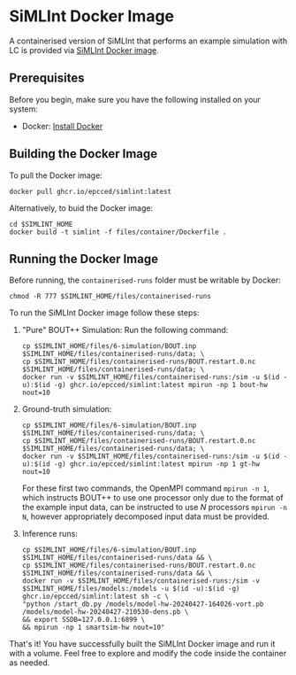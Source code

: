 # SiMLInt Docker Image

A containerised version of SiMLInt that performs an example simulation with LC is provided via [SiMLInt Docker image](https://github.com/EPCCed/SiMLInt/pkgs/container/simlint).

## Prerequisites

Before you begin, make sure you have the following installed on your system:

- Docker: [Install Docker](https://docs.docker.com/get-docker/)

## Building the Docker Image

To pull the Docker image:

```shell
docker pull ghcr.io/epcced/simlint:latest
```

Alternatively, to buid the Docker image:

```shell
cd $SIMLINT_HOME
docker build -t simlint -f files/container/Dockerfile .
```

## Running the Docker Image

Before running, the `containerised-runs` folder must be writable by Docker:

```shell
chmod -R 777 $SIMLINT_HOME/files/containerised-runs
```

To run the SiMLInt Docker image follow these steps:

1. "Pure" BOUT++ Simulation: Run the following command:

    ```shell
    cp $SIMLINT_HOME/files/6-simulation/BOUT.inp $SIMLINT_HOME/files/containerised-runs/data; \
    cp $SIMLINT_HOME/files/containerised-runs/BOUT.restart.0.nc $SIMLINT_HOME/files/containerised-runs/data; \
    docker run -v $SIMLINT_HOME/files/containerised-runs:/sim -u $(id -u):$(id -g) ghcr.io/epcced/simlint:latest mpirun -np 1 bout-hw nout=10
    ```

2. Ground-truth simulation:

    ```shell
    cp $SIMLINT_HOME/files/6-simulation/BOUT.inp $SIMLINT_HOME/files/containerised-runs/data; \
    cp $SIMLINT_HOME/files/containerised-runs/BOUT.restart.0.nc $SIMLINT_HOME/files/containerised-runs/data; \
    docker run -v $SIMLINT_HOME/files/containerised-runs:/sim -u $(id -u):$(id -g) ghcr.io/epcced/simlint:latest mpirun -np 1 gt-hw nout=10
    ```

    For these first two commands, the OpenMPI command `mpirun -n 1`, which instructs BOUT++ to use one processor only due to the format of the example input data, can be instructed to use *N* processors `mpirun -n N`, however appropriately decomposed input data must be provided.

3. Inference runs:

    ```shell
    cp $SIMLINT_HOME/files/6-simulation/BOUT.inp $SIMLINT_HOME/files/containerised-runs/data && \
    cp $SIMLINT_HOME/files/containerised-runs/BOUT.restart.0.nc $SIMLINT_HOME/files/containerised-runs/data && \
    docker run -v $SIMLINT_HOME/files/containerised-runs:/sim -v $SIMLINT_HOME/files/models:/models -u $(id -u):$(id -g) ghcr.io/epcced/simlint:latest sh -c \
    "python /start_db.py /models/model-hw-20240427-164026-vort.pb /models/model-hw-20240427-210530-dens.pb \
    && export SSDB=127.0.0.1:6899 \
    && mpirun -np 1 smartsim-hw nout=10"
    ```

That's it! You have successfully built the SiMLInt Docker image and run it with a volume. Feel free to explore and modify the code inside the container as needed.

<!-- 


Running with Singularity is possible, but not optimised for the particular machine. Need to see how to connect it to ghcr.io.


# Using SiMLInt with Singularity
SiMLInt is available as a Docker image, with BOUT++, SmartSim and TensorFlow, and with an example Hasegawa-Wakatani simulation with and without inference available.
Typically, however, Singularity containers are preferred on HPC systems. And while it is recommended to install using the (system-adapted) SiMLInt installation instructions, it is possible to convert the Docker image to a Singularity image. Currently this 

To use this image with Singularity, build `simlint.sif` from the latest image:
```shell
singularity build simlint.sif docker://davedavemckay/simlint:latest
```

Then `exec`:
```shell
singularity exec simlint.sif mpirun -n 1 /BOUT-dev/build/examples/hasegawa-wakatani/hasegawa-wakatani
```

 -  Note: `simlint.sif` will be around 3 GB

 Check the image is as expected with `singularity inspect`, something like:
 ```shell
$ singularity inspect simlint.sif
org.label-schema.build-arch: amd64
org.label-schema.build-date: Monday_1_April_2024_10:36:5_BST
org.label-schema.schema-version: 1.0
org.label-schema.usage.singularity.deffile.bootstrap: docker
org.label-schema.usage.singularity.deffile.from: davedavemckay/simlint:latest
org.label-schema.usage.singularity.version: 3.7.2-1.el8
 ```

Further examples of use of the image are given in the SiMLInt-Docker [`README.md`](../README.md), however it is worth noting differences in syntax in terms of using host volume bindings.

Where the simplest volume binding method with Docker is the `--volume` option to `docker run`, i.e., `docker run --volume /host/path:/image/path`, Singularity uses an environment variable, e.g.,:
```bash
module load singularity
export SINGULARITY_BIND="/scratch/data,/opt,/work/x01/x01/username/sim:/sim"
srun singularity exec simlint.sif mpirun -n $nprocs /BOUT-dev/build/examples/hasegawa-wakatani/hasegawa-wakatani
```
will use the data in `/work/x01/x01/username/sim` to run the simulation.
This is especially useful where modules loaded on the HPC system are to be accessed by a container and the bind list gets quite long.

  - Note: while the above will allow SiMLInt to be run with Singularity, it uses OpenMPI compiled within the image for portability. To achieve performant simulation runs it is recommended that an image is built using recommended libraries on the target HPC system. To do this, the Dockerfile should be adapted to a [Singularity Definition File](https://docs.sylabs.io/guides/3.0/user-guide/definition_files.html).

An [example](run_simlint.sh) SLURM submission script that runs SiMLInt (BOUT only) on Cirrus is provided. Run with: `sbatch run_simlint.sh`. -->
